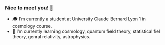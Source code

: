 ### Nice to meet you! 👋

- 🎓 I’m currently a student at University Claude Bernard Lyon 1 in cosmology course. 
- 🔭 I’m currently learning cosmology, quantum field theory, statistical fiel theory, genral relativity, astrophysics. 

